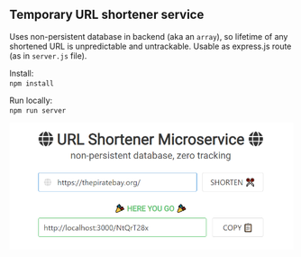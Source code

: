 ## Temporary URL shortener service

Uses non-persistent database in backend (aka an `array`), so lifetime of any shortened URL is unpredictable and untrackable. Usable as express.js route (as in `server.js` file).

Install:  
`npm install`

Run locally:  
`npm run server`

![URL Shortener Microservice](screenshots/screenshot.PNG?raw=true)

